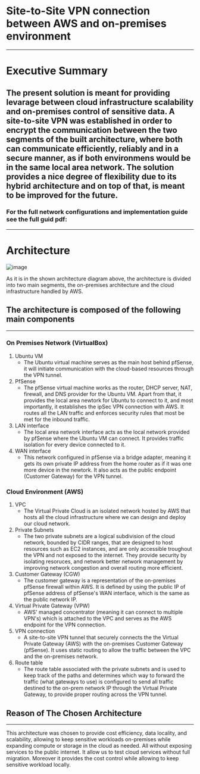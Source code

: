 
# Site-to-Site VPN connection between AWS and on-premises environment
-----

# Executive Summary

The present solution is meant for providing levarage between cloud infrastructure scalability and on-premises control of sensitive data. A site-to-site VPN was established in order to encrypt the communication
between the two segments of the built architecture, where both can communicate efficiently, reliably and in a secure manner, as if both environmens would be in the same local area network. The solution provides a nice degree of flexibility due to its hybrid architecture and on top of that, is meant to be improved for the future.
----
### For the full network configurations and implementation guide see the full guid pdf: 
----
# Architecture

![image](https://github.com/user-attachments/assets/45bb6ccc-9af7-4f27-b1ae-050b5f27b9a9)


As it is in the shown architecture diagram above, the architecture is divided into two main segments, the on-premises architecture and the cloud infrastructure handled by AWS.

## The architecture is composed of the following main components
-----

### On Premises Network (VirtualBox)
1. Ubuntu VM
   * The Ubuntu virtual machine serves as the main host behind pfSense, it will initiate communication with the cloud-based resources through the VPN tunnel.
2. PfSense
   * The pfSense virtual machine works as the router, DHCP server, NAT, firewall, and DNS provider for the Ubuntu VM. Apart from that, it provides the local area newtork for Ubuntu to connect to it, and most importantly, it establishes the ipSec VPN connection with AWS. It routes all the LAN traffic and enforces security rules that most be met for the inbound traffic.
3. LAN interface
   * The local area network interface acts as the local network provided by pfSense where the Ubuntu VM can connect. It provides traffic isolation for every device connected to it.
3. WAN interface
   * This network configured in pfSense via a bridge adapter, meaning it gets its own private IP address from the home router as if it was one more device in the newtork. It also acts as the public endpoint 
     (Customer Gateway) for the VPN tunnel.
     
### Cloud Environment (AWS)
1. VPC
   * The Virtual Private Cloud is an isolated network hosted by AWS that hosts all the cloud infrastructure where we can design and deploy our cloud network.
2. Private Subnets
   * The two private subnets are a logical subdivision of the cloud network, bounded by CIDR ranges, that are designed to host resources such as EC2 instances, and are only accessible troughout the VPN and not exposed to the internet. They provide security by isolating resoruces, and network better network management by improving network congestion and overall routing more efficient.
3. Customer Gateway (CGW)
   * The customer gateway is a representation of the on-premises pfSense firewall within AWS. It is defined by using the public IP of pfSense address of pfSense's WAN interface, which is the same as the public network IP.
4. Virtual Private Gateway (VPW)
   * AWS' managed concentrator (meaning it can connect to multiple VPN's) which is attached to the VPC and serves as the AWS endpoint for the VPN connection.
5. VPN connection
   * A site-to-site VPN tunnel that securely connects the the Virtual Private Gateway (AWS) with the on-premises Customer Gateway (pfSense). It uses static routing to allow the traffic between the VPC and the on-premises network.
6. Route table
   * The route table associated with the private subnets and is used to keep track of the paths and determines which way to forward the traffic (what gateways to use) is configured to send all traffic destined to the on-prem network IP through the Virtual Private Gateway, to provide proper routing across the VPN tunnel.


## Reason of The Chosen Architecture
---
This architecture was chosen to provide cost efficiency, data locality, and scalability, allowing to keep sensitive workloads on-premises while expanding compute or storage in the cloud as needed. All without exposing services to the public internet.
It allow us to test cloud services without full migration. Moreover it provides the cost control while allowing to keep sensitive workload locally. 

